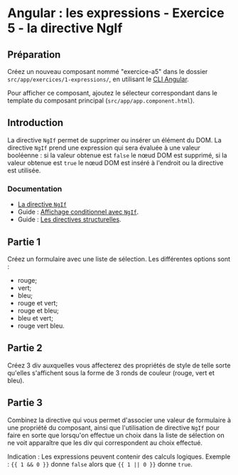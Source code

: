 # Angular : les expressions - Exercice 5 - la directive NgIf


## Préparation
Créez un nouveau composant nommé "exercice-a5" dans le dossier `src/app/exercices/1-expressions/`, en utilisant le [CLI Angular](https://angular.io/cli).

Pour afficher ce composant, ajoutez le sélecteur correspondant dans le template du composant principal (`src/app/app.component.html`).


## Introduction

La directive `NgIf` permet de supprimer ou insérer un élément du DOM. La directive `NgIf` prend une expression qui sera évaluée à une valeur booléenne : si la valeur obtenue est `false` le nœud DOM est supprimé, si la valeur obtenue est `true` le nœud DOM est inséré à l'endroit ou la directive est utilisée.

### Documentation
- [La directive `NgIf`](https://angular.io/api/common/NgIf)
- Guide : [Affichage conditionnel avec `NgIf`](https://angular.io/guide/displaying-data#conditional-display-with-ngif).
- Guide : [Les directives structurelles](https://angular.io/guide/structural-directives#structural-directives).


## Partie 1
Créez un formulaire avec une liste de sélection. Les différentes options sont :
- rouge;
- vert;
- bleu;
- rouge et vert;
- rouge et bleu;
- bleu et vert;
- rouge vert bleu.


## Partie 2
Créez 3 div auxquelles vous affecterez des propriétés de style de telle sorte qu'elles s'affichent sous la forme de 3 ronds de couleur (rouge, vert et bleu).


## Partie 3
Combinez la directive qui vous permet d'associer une valeur de formulaire à une propriété du composant, ainsi que l'utilisation de directive `NgIf` pour faire en sorte que lorsqu'on effectue un choix dans la liste de sélection on ne voit apparaître que les div qui correspondent au choix effectué.

Indication : Les expressions peuvent contenir des calculs logiques. Exemple : `{{ 1 && 0 }}` donne `false` alors que `{{ 1 || 0 }}` donne `true`.
